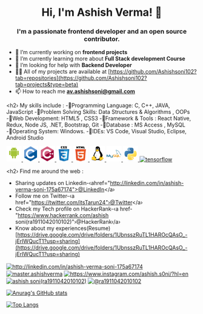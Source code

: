 <h1 align="center">Hi, I'm Ashish Verma! 👋</h1>
<h3 align="center">I'm a passionate frontend developer and an open source contributor.</h3>

- 🔭 I’m currently working on **frontend projects**
- 🌱 I’m currently learning more about **Full Stack development Course**
- 🤝 I’m looking for help with **Backend Developer**
- 👨‍💻 All of my projects are available at [https://github.com/Ashishsoni102?tab=repositories](https://github.com/Ashishsoni102?tab=projects&type=beta)
- 📫 How to reach me **av.ashishsoni@gmail.com**

<h2› My skills include :</h2>
-🔹️Programming Language: C, C++, JAVA, JavaScript
-🔹️Problem Solving Skills: Data Structures & Algorithms , OOPs
-🔹️Web Development: HTML5 , CSS3
-🔹️Framework & Tools : React Native, Redux, Node JS, .NET, Bootstrap, Git
-🔹️Database : MS Access , MySQL
-🔹️Operating System: Windows.
-🔹️IDEs: VS Code, Visual Studio, Eclipse, Android Studio
<p align="left"> <a href="https://developer.android.com" target="_blank" rel="noreferrer"> <img src="https://raw.githubusercontent.com/devicons/devicon/master/icons/android/android-original-wordmark.svg" alt="android" width="40" height="40"/> </a> <a href="https://www.cprogramming.com/" target="_blank" rel="noreferrer"> <img src="https://raw.githubusercontent.com/devicons/devicon/master/icons/c/c-original.svg" alt="c" width="40" height="40"/> </a> <a href="https://www.w3schools.com/cpp/" target="_blank" rel="noreferrer"> <img src="https://raw.githubusercontent.com/devicons/devicon/master/icons/cplusplus/cplusplus-original.svg" alt="cplusplus" width="40" height="40"/> </a> <a href="https://www.w3schools.com/css/" target="_blank" rel="noreferrer"> <img src="https://raw.githubusercontent.com/devicons/devicon/master/icons/css3/css3-original-wordmark.svg" alt="css3" width="40" height="40"/> </a> <a href="https://www.w3.org/html/" target="_blank" rel="noreferrer"> <img src="https://raw.githubusercontent.com/devicons/devicon/master/icons/html5/html5-original-wordmark.svg" alt="html5" width="40" height="40"/> </a> <a href="https://www.linux.org/" target="_blank" rel="noreferrer"> <img src="https://raw.githubusercontent.com/devicons/devicon/master/icons/linux/linux-original.svg" alt="linux" width="40" height="40"/> </a> <a href="https://www.mysql.com/" target="_blank" rel="noreferrer"> <img src="https://raw.githubusercontent.com/devicons/devicon/master/icons/mysql/mysql-original-wordmark.svg" alt="mysql" width="40" height="40"/> </a> <a href="https://www.python.org" target="_blank" rel="noreferrer"> <img src="https://raw.githubusercontent.com/devicons/devicon/master/icons/python/python-original.svg" alt="python" width="40" height="40"/> </a> <a href="https://www.tensorflow.org" target="_blank" rel="noreferrer"> <img src="https://www.vectorlogo.zone/logos/tensorflow/tensorflow-icon.svg" alt="tensorflow" width="40" height="40"/> </a> </p>

<h2› Find me around the web :</h2>
- Sharing updates on Linkedin-‹ahref="http://linkedin.com/in/ashish-verma-soni-175a67174">@LinkedIn</a›
- Follow me on Twitter-‹a href="https://twitter.com/itsTarun24"›@Twitter</a›
- Check my Tech profile on HackerRank-‹a href-"https://www.hackerrank.com/ashish soni(ra1911042010102)"›@HackerRank‹/a›
- Know about my experiences(Resume) [https://drive.google.com/drive/folders/1UbnsszRuTL1HAROcQAsO_-jErIWQucT1?usp=sharing](https://drive.google.com/drive/folders/1UbnsszRuTL1HAROcQAsO_-jErIWQucT1?usp=sharing)
<p align="left">
<a href="https://linkedin.com/in/http://linkedin.com/in/ashish-verma-soni-175a67174" target="blank"><img align="center" src="https://raw.githubusercontent.com/rahuldkjain/github-profile-readme-generator/master/src/images/icons/Social/linked-in-alt.svg" alt="http://linkedin.com/in/ashish-verma-soni-175a67174" height="30" width="40" /></a>
<a href="https://fb.com/master.ashishverma" target="blank"><img align="center" src="https://raw.githubusercontent.com/rahuldkjain/github-profile-readme-generator/master/src/images/icons/Social/facebook.svg" alt="master.ashishverma" height="30" width="40" /></a>
<a href="https://instagram.com/https://www.instagram.com/ashish.s0ni/?hl=en" target="blank"><img align="center" src="https://raw.githubusercontent.com/rahuldkjain/github-profile-readme-generator/master/src/images/icons/Social/instagram.svg" alt="https://www.instagram.com/ashish.s0ni/?hl=en" height="30" width="40" /></a>
<a href="https://www.hackerrank.com/ashish soni(ra1911042010102)" target="blank"><img align="center" src="https://raw.githubusercontent.com/rahuldkjain/github-profile-readme-generator/master/src/images/icons/Social/hackerrank.svg" alt="ashish soni(ra1911042010102)" height="30" width="40" /></a>
<a href="https://www.hackerearth.com/@ra1911042010102" target="blank"><img align="center" src="https://raw.githubusercontent.com/rahuldkjain/github-profile-readme-generator/master/src/images/icons/Social/hackerearth.svg" alt="@ra1911042010102" height="30" width="40" /></a>
</p>

[![Anurag's GitHub stats](https://github-readme-stats.vercel.app/api?username=Ashishsoni102)](https://github.com/anuraghazra/github-readme-stats)

[![Top Langs](https://github-readme-stats.vercel.app/api/top-langs/?username=anuraghazra)](https://github.com/anuraghazra/github-readme-stats)
